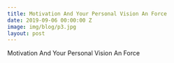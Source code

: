 ```yaml
---
title: Motivation And Your Personal Vision An Force
date: 2019-09-06 00:00:00 Z
image: img/blog/p3.jpg
layout: post
---
```


Motivation And Your Personal Vision An Force